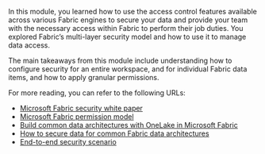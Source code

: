 In this module, you learned how to use the access control features available across various Fabric engines to secure your data and provide your team with the necessary access within Fabric to perform their job duties. You explored Fabric’s multi-layer security model and how to use it to manage data access. 

The main takeaways from this module include understanding how to configure security for an entire workspace, and for individual Fabric data items, and how to apply granular permissions.

For more reading, you can refer to the following URLs:

- [Microsoft Fabric security white paper](/fabric/security/white-paper-landing-page?azure-portal=true)
- [Microsoft Fabric permission model](/fabric/security/permission-model?azure-portal=true)
- [Build common data architectures with OneLake in Microsoft Fabric](https://blog.fabric.microsoft.com/en-us/blog/building-common-data-architectures-with-onelake-in-microsoft-fabric?azure-portal=true)
- [How to secure data for common Fabric data architectures](/fabric/onelake/security/how-to-common-data-architectures?azure-portal=true)
- [End-to-end security scenario](/fabric/security/security-scenario?azure-portal=true)